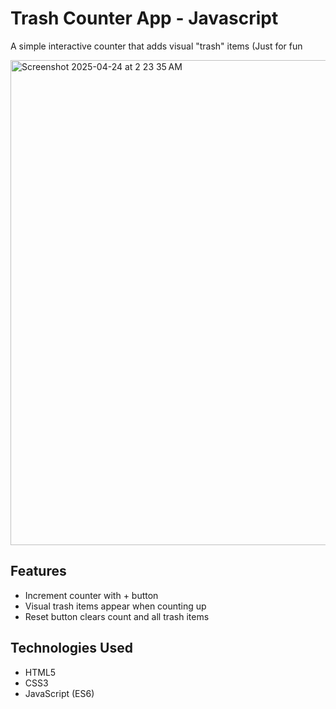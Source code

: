 # Trash Counter App - Javascript

A simple interactive counter that adds visual "trash" items (Just for fun

<img width="776" alt="Screenshot 2025-04-24 at 2 23 35 AM" src="https://github.com/user-attachments/assets/860e22ad-a227-41a9-b76a-5c1204576d94" />


## Features
- Increment counter with + button
- Visual trash items appear when counting up
- Reset button clears count and all trash items

## Technologies Used
- HTML5
- CSS3
- JavaScript (ES6)


